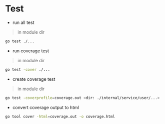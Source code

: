 # Test

- run all test
> in module dir
```bash
go test ./...
```

- run coverage test
> in module dir
```bash
go test -cover ./...
```

- create coverage test
> in module dir
```bash
go test -coverprofile=coverage.out <dir: ./internal/service/user/...>
```

- convert coverage output to html
```bash
go tool cover -html=coverage.out -o coverage.html
```